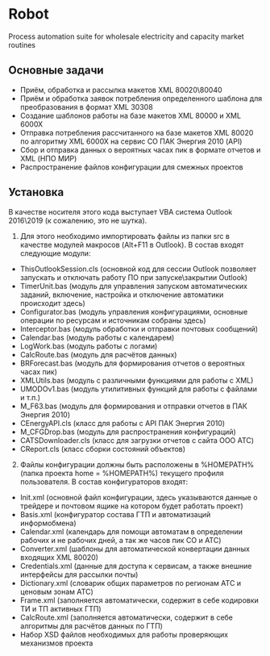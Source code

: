 # Robot
Process automation suite for wholesale electricity and capacity market routines

## Основные задачи
- Приём, обработка и рассылка макетов XML 80020\80040
- Приём и обработка заявок потребления определенного шаблона для преобразования в формат XML 30308
- Создание шаблонов работы на базе макетов XML 80000 и XML 6000X
- Отправка потребления рассчитанного на базе макетов XML 80020 по алгоритму XML 6000X на сервис СО ПАК Энергия 2010 (API)
- Сбор и отправка данных о вероятных часах пик в формате отчетов и XML (НПО МИР)
- Распространение файлов конфигурации для смежных проектов

## Установка
В качестве носителя этого кода выступает VBA система Outlook 2016\2019 (к сожалению, это не шутка).

1. Для этого необходимо импортировать файлы из папки src в качестве модулей макросов (Alt+F11 в Outlook).
В состав входят следующие модули:
- ThisOutlookSession.cls (основной код для сессии Outlook позволяет запускать и отключать работу ПО при запуске\закрытии Outlook)
- TimerUnit.bas (модуль для управления запуском автоматических заданий, включение, настройка и отключение автоматики происходит здесь)
- Configurator.bas (модуль управления конфигурациями, основные операции по ресурсам и источникам собраны здесь)
- Interceptor.bas (модуль обработки и отправки почтовых сообщений)
- Calendar.bas (модуль работы с календарем)
- LogWork.bas (модуль работы с логами)
- CalcRoute.bas (модуль для расчётов данных)
- BRForecast.bas (модуль для формирования отчетов о вероятных часах пик)
- XMLUtils.bas (модуль с различными функциями для работы с XML)
- UMODOv1.bas (модуль утилитивных функций для работы с файлами и т.п.)
- M_F63.bas (модуль для формирования и отправки отчетов в ПАК Энергия 2010)
- CEnergyAPI.cls (класс для работы с API ПАК Энергия 2010)
- M_CFGDrop.bas (модуль для распространения конфигураций)
- CATSDownloader.cls (класс для загрузки отчетов с сайта ООО АТС)
- CReport.cls (класс сборки состояний объектов)

2. Файлы конфигурации должны быть расположены в %HOMEPATH% (папка проекта home = %HOMEPATH%) текущего профиля пользователя.
В состав конфигураторов входят:
- Init.xml (основной файл конфигурации, здесь указываются данные о трейдере и почтовом ящике на котором будет работать проект)
- Basis.xml (конфигуратор состава ГТП и автоматизаций информобмена)
- Calendar.xml (календарь для помощи автоматам в определении рабочих и не рабочих дней, а так же часов пик СО и АТС)
- Converter.xml (шаблоны для автоматической конвертации данных входящих XML 80020)
- Credentials.xml (данные для доступа к сервисам, а также внешние интерфейсы для рассылки почты)
- Dictionary.xml (словарик общих параметров по регионам АТС и ценовым зонам АТС)
- Frame.xml (заполняется автоматически, содержит в себе кодировки ТИ и ТП активных ГТП)
- CalcRoute.xml (заполняется автоматически, содержит в себе алгоритмы для расчётов данных по ГТП)
- Набор XSD файлов необходимых для работы проверяющих механизмов проекта
